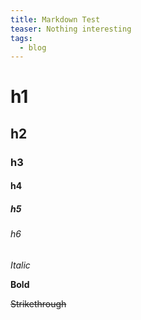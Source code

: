 ```yaml
---
title: Markdown Test
teaser: Nothing interesting
tags:
  - blog
---
```

# h1
## h2
### h3
#### h4
##### h5
###### h6



*Italic*


**Bold**


~~Strikethrough~~

